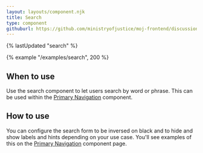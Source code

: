 ```yaml
---
layout: layouts/component.njk
title: Search
type: component
githuburl: https://github.com/ministryofjustice/moj-frontend/discussions/712
---
```


{% lastUpdated "search" %}

{% example "/examples/search", 200 %}

## When to use

Use the search component to let users search by word or phrase. This can be used within the [Primary Navigation](../primary-navigation/) component.

## How to use

You can configure the search form to be inversed on black and to hide and show labels and hints depending on your use case. You'll see examples of this on the [Primary Navigation](../primary-navigation) component page.
